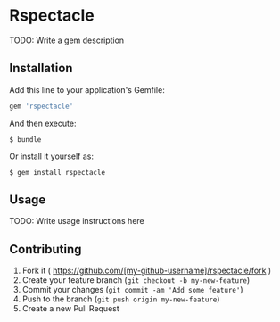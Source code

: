 # Rspectacle

TODO: Write a gem description

## Installation

Add this line to your application's Gemfile:

```ruby
gem 'rspectacle'
```

And then execute:

    $ bundle

Or install it yourself as:

    $ gem install rspectacle

## Usage

TODO: Write usage instructions here

## Contributing

1. Fork it ( https://github.com/[my-github-username]/rspectacle/fork )
2. Create your feature branch (`git checkout -b my-new-feature`)
3. Commit your changes (`git commit -am 'Add some feature'`)
4. Push to the branch (`git push origin my-new-feature`)
5. Create a new Pull Request
